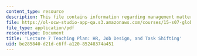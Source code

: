 ```yaml
---
content_type: resource
description: This file contains information regarding management matters.
file: https://ol-ocw-studio-app-qa.s3.amazonaws.com/courses/15-s07-globalhealth-lab-spring-2013/be285840d21dc6ffa12085248374a451_MIT15_S07S13_lec7teachplan.pdf
file_type: application/pdf
resourcetype: Document
title: 'Lecture 7 Teaching Plan: HR, Job Design, and Task Shifting'
uid: be285840-d21d-c6ff-a120-85248374a451
---
```

